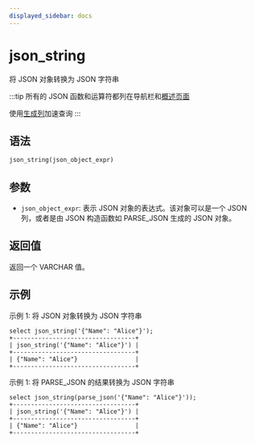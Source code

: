 ```yaml
---
displayed_sidebar: docs
---
```


# json_string

将 JSON 对象转换为 JSON 字符串

:::tip
所有的 JSON 函数和运算符都列在导航栏和[概述页面](../overview-of-json-functions-and-operators.md)

使用[生成列](../../../sql-statements/generated_columns.md)加速查询
:::

## 语法

```SQL
json_string(json_object_expr)
```

## 参数

- `json_object_expr`: 表示 JSON 对象的表达式。该对象可以是一个 JSON 列，或者是由 JSON 构造函数如 PARSE_JSON 生成的 JSON 对象。

## 返回值

返回一个 VARCHAR 值。

## 示例

示例 1: 将 JSON 对象转换为 JSON 字符串

```Plain
select json_string('{"Name": "Alice"}');
+----------------------------------+
| json_string('{"Name": "Alice"}') |
+----------------------------------+
| {"Name": "Alice"}                |
+----------------------------------+
```

示例 1: 将 PARSE_JSON 的结果转换为 JSON 字符串

```Plain
select json_string(parse_json('{"Name": "Alice"}'));
+----------------------------------+
| json_string('{"Name": "Alice"}') |
+----------------------------------+
| {"Name": "Alice"}                |
+----------------------------------+
```
